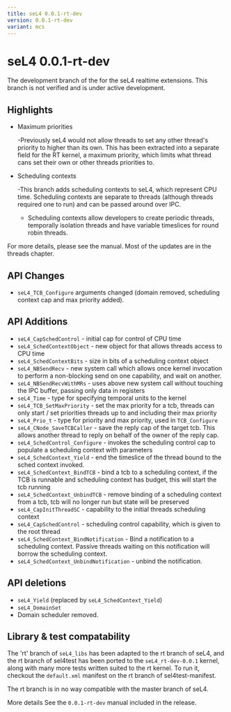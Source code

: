```yaml
---
title: seL4 0.0.1-rt-dev
version: 0.0.1-rt-dev
variant: mcs
---
```

# seL4 0.0.1-rt-dev


The development branch of the for the seL4 realtime extensions. This
branch is not verified and is under active development.

## Highlights


  * Maximum priorities
 
      -Previously seL4 would not allow threads to set any other
          thread's priority to higher than its own. This has been
          extracted into a separate field for the RT kernel, a maximum
          priority, which limits what thread cans set their own or other
          threads priorities to.
 
  * Scheduling contexts
 
      -This branch adds scheduling contexts to seL4, which represent
          CPU time. Scheduling contexts are separate to threads
          (although threads required one to run) and can be passed
          around over IPC.
      -   Scheduling contexts allow developers to create periodic
          threads, temporally isolation threads and have variable
          timeslices for round robin threads.
 
For more details, please see the manual. Most of the updates are in the
threads chapter.

## API Changes


- `seL4_TCB_Configure` arguments changed (domain removed, scheduling
      context cap and max priority added).

## API Additions


- `seL4_CapSchedControl` - initial cap for control of CPU time
- `seL4_SchedContextObject` - new object for that allows threads
      access to CPU time
- `seL4_SchedContextBits` - size in bits of a scheduling context
      object
- `seL4_NBSendRecv` - new system call which allows once kernel
      invocation to perform a non-blocking send on one capability, and
      wait on another.
- `seL4_NBSendRecvWithMRs` - uses above new system call without
      touching the IPC buffer, passing only data in registers
- `seL4_Time` - type for specifying temporal units to the kernel
- `seL4_TCB_SetMaxPriority` - set the max priority for a tcb,
      threads can only start / set priorities threads up to and
      including their max priority
- `seL4_Prio_t` - type for priority and max priority, used in
      `TCB_Configure`
- `seL4_CNode_SaveTCBCaller` - save the reply cap of the target tcb.
      This allows another thread to reply on behalf of the owner of the
      reply cap.
- `seL4_SchedControl_Configure` - invokes the scheduling control cap
      to populate a scheduling context with parameters
- `seL4_SchedContext_Yield` - end the timeslice of the thread bound
      to the sched context invoked.
- `seL4_SchedContext_BindTCB` - bind a tcb to a scheduling context,
      if the TCB is runnable and scheduling context has budget, this
      will start the tcb running
- `seL4_SchedContext_UnbindTCB` - remove binding of a scheduling
      context from a tcb, tcb will no longer run but state will be
      preserved
- `seL4_CapInitThreadSC` - capability to the initial threads
      scheduling context
- `seL4_CapSchedControl` - scheduling control capability, which is
      given to the root thread
- `seL4_SchedContext_BindNotification` - Bind a notification to a
      scheduling context. Passive threads waiting on this notification
      will borrow the scheduling context.
- `seL4_SchedContext_UnbindNotification` - unbind the notification.

## API deletions


- `seL4_Yield` (replaced by `seL4_SchedContext_Yield`)
- `seL4_DomainSet`
- Domain scheduler removed.

## Library & test compatability


The 'rt' branch of `seL4_libs` has been adapted to the rt branch of seL4,
and the rt branch of sel4test has been ported to the `seL4_rt-dev-0.0.1`
kernel, along with many more tests written suited to the rt kernel. To
run it, checkout the `default.xml` manifest on the rt branch of
sel4test-manifest.

The rt branch is in no way compatible with the master branch of seL4.

More details See the `0.0.1-rt-dev` manual included in the release.
